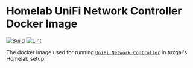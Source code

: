 # Homelab UniFi Network Controller Docker Image

[![Build](https://github.com/tuxgalhomelab/docker-image-unifi-controller/actions/workflows/build.yml/badge.svg)](https://github.com/tuxgalhomelab/docker-image-unifi-controller/actions/workflows/build.yml) [![Lint](https://github.com/tuxgalhomelab/docker-image-unifi-controller/actions/workflows/lint.yml/badge.svg)](https://github.com/tuxgalhomelab/docker-image-unifi-controller/actions/workflows/lint.yml)

The docker image used for running [`UniFi Network Controller`](https://ui.com/download/releases/network-server) in tuxgal's Homelab setup.
